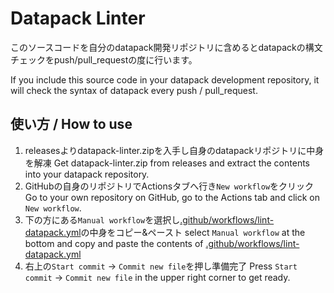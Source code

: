 # Datapack Linter

このソースコードを自分のdatapack開発リポジトリに含めるとdatapackの構文チェックをpush/pull_requestの度に行います。

If you include this source code in your datapack development repository, it will check the syntax of datapack every push / pull_request.

## 使い方 / How to use

1. releasesよりdatapack-linter.zipを入手し自身のdatapackリポジトリに中身を解凍
   Get datapack-linter.zip from releases and extract the contents into your datapack repository.
1. GitHubの自身のリポジトリでActionsタブへ行き`New workflow`をクリック
   Go to your own repository on GitHub, go to the Actions tab and click on `New workflow`.
1. 下の方にある`Manual workflow`を選択し[.github/workflows/lint-datapack.yml](https://github.com/ChenCMD/datapack-linter/blob/main/.github/workflows/lint-datapack.yml)の中身をコピー&ペースト
   select `Manual workflow` at the bottom and copy and paste the contents of [.github/workflows/lint-datapack.yml](https://github.com/ChenCMD/datapack-linter/blob/main/.github/workflows/lint-datapack.yml)
1. 右上の`Start commit` -> `Commit new file`を押し準備完了
   Press `Start commit` -> `Commit new file` in the upper right corner to get ready.